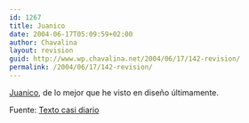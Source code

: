 ```yaml
---
id: 1267
title: Juanico
date: 2004-06-17T05:09:59+02:00
author: Chavalina
layout: revision
guid: http://www.wp.chavalina.net/2004/06/17/142-revision/
permalink: /2004/06/17/142-revision/
---
```

<a href=http://www.juanico.net/index.htm target=&prime;_blank&prime;>Juanico</a>, de lo mejor que he visto en dise&ntilde;o &uacute;ltimamente.

<p class="cita">
  Fuente: <a href=http://www.gistain.net/ target=&prime;_blank&prime;>Texto casi diario</a>
</p>